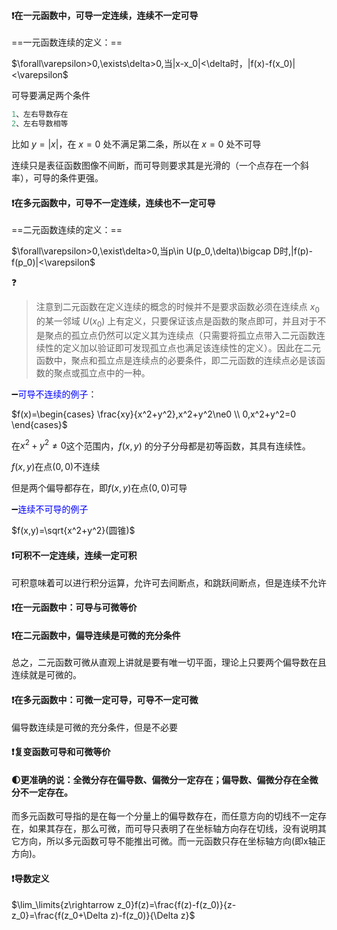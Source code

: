 #### :heavy_exclamation_mark:在一元函数中，可导一定连续，连续不一定可导

==一元函数连续的定义：==

$\forall\varepsilon>0,\exists\delta>0,当|x-x_0|<\delta时，|f(x)-f(x_0)|<\varepsilon$

可导要满足两个条件

```java
1、左右导数存在
2、左右导数相等
```

比如 $y=|x|$，在 $x=0$ 处不满足第二条，所以在 $x=0$ 处不可导

连续只是表征函数图像不间断，而可导则要求其是光滑的（一个点存在一个斜率），可导的条件更强。

#### :heavy_exclamation_mark:在多元函数中，可导不一定连续，连续也不一定可导

==二元函数连续的定义：==

$\forall\varepsilon>0,\exist\delta>0,当p\in U(p_0,\delta)\bigcap D时,|f(p)-f(p_0)|<\varepsilon$

:question:

> 注意到二元函数在定义连续的概念的时候并不是要求函数必须在连续点 $x_0$ 的某一邻域 $U(x_0)$ 上有定义，只要保证该点是函数的聚点即可，并且对于不是聚点的孤立点仍然可以定义其为连续点（只需要将孤立点带入二元函数连续性的定义加以验证即可发现孤立点也满足该连续性的定义）。因此在二元函数中，聚点和孤立点是连续点的必要条件，即二元函数的连续点必是该函数的聚点或孤立点中的一种。

:heavy_minus_sign:<font color = blue>可导不连续的例子</font>：

$f(x)=\begin{cases} \frac{xy}{x^2+y^2},x^2+y^2\ne0 \\ 0,x^2+y^2=0 \end{cases}$

在$x^2+y^2\ne0$这个范围内，$f(x,y)$ 的分子分母都是初等函数，其具有连续性。

$f(x,y)$在点$(0,0)$不连续

但是两个偏导都存在，即$f(x,y)$在点$(0,0)$可导

:heavy_minus_sign:<font color = blue>连续不可导的例子</font>

$f(x,y)=\sqrt{x^2+y^2}(圆锥)$

#### :heavy_exclamation_mark:可积不一定连续，连续一定可积

可积意味着可以进行积分运算，允许可去间断点，和跳跃间断点，但是连续不允许

#### :heavy_exclamation_mark:在一元函数中：可导与可微等价

#### :heavy_exclamation_mark:在二元函数中，偏导连续是可微的充分条件

总之，二元函数可微从直观上讲就是要有唯一切平面，理论上只要两个偏导数在且连续就是可微的。

#### :heavy_exclamation_mark:在多元函数中：可微一定可导，可导不一定可微

偏导数连续是可微的充分条件，但是不必要

#### :heavy_exclamation_mark:复变函数可导和可微等价

#### :first_quarter_moon:更准确的说：全微分存在偏导数、偏微分一定存在；偏导数、偏微分存在全微分不一定存在。

而多元函数可导指的是在每一个分量上的偏导数存在，而任意方向的切线不一定存在，如果其存在，那么可微，而可导只表明了在坐标轴方向存在切线，没有说明其它方向，所以多元函数可导不能推出可微。而一元函数只存在坐标轴方向(即x轴正方向)。

#### :heavy_exclamation_mark:导数定义

$\lim_\limits{z\rightarrow z_0}f(z)=\frac{f(z)-f(z_0)}{z-z_0}=\frac{f(z_0+\Delta z)-f(z_0)}{\Delta z}$
